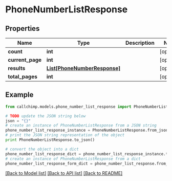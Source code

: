 # PhoneNumberListResponse


## Properties

Name | Type | Description | Notes
------------ | ------------- | ------------- | -------------
**count** | **int** |  | [optional] 
**current_page** | **int** |  | [optional] 
**results** | [**List[PhoneNumberResponse]**](PhoneNumberResponse.md) |  | [optional] 
**total_pages** | **int** |  | [optional] 

## Example

```python
from callchimp.models.phone_number_list_response import PhoneNumberListResponse

# TODO update the JSON string below
json = "{}"
# create an instance of PhoneNumberListResponse from a JSON string
phone_number_list_response_instance = PhoneNumberListResponse.from_json(json)
# print the JSON string representation of the object
print PhoneNumberListResponse.to_json()

# convert the object into a dict
phone_number_list_response_dict = phone_number_list_response_instance.to_dict()
# create an instance of PhoneNumberListResponse from a dict
phone_number_list_response_form_dict = phone_number_list_response.from_dict(phone_number_list_response_dict)
```
[[Back to Model list]](../README.md#documentation-for-models) [[Back to API list]](../README.md#documentation-for-api-endpoints) [[Back to README]](../README.md)


